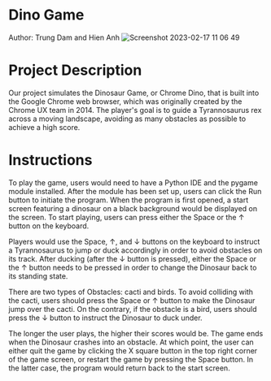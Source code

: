 # Dino Game
Author: Trung Dam and Hien Anh
![Screenshot 2023-02-17 11 06 49](https://user-images.githubusercontent.com/102425284/219718700-a534d206-2e75-4dba-a2ae-0fb90abbf2c9.png)
# Project Description
Our project simulates the Dinosaur Game, or Chrome Dino, that is built into the Google Chrome web browser, which was originally created by the Chrome UX team in 2014. The player's goal is to guide a Tyrannosaurus rex across a moving landscape, avoiding as many obstacles as possible to achieve a high score.
# Instructions
To play the game, users would need to have a Python IDE and the pygame module installed. After the module has been set up, users can click the Run button to initiate the program. When the program is first opened, a start screen featuring a dinosaur on a black background would be displayed on the screen. To start playing, users can press either the Space or the ↑ button on the keyboard.

Players would use the Space, ↑, and ↓ buttons on the keyboard to instruct a Tyrannosaurus to jump or duck accordingly in order to avoid obstacles on its track. After ducking (after the ↓ button is pressed), either the Space or the ↑ button needs to be pressed in order to change the Dinosaur back to its standing state.

There are two types of Obstacles: cacti and birds. To avoid colliding with the cacti, users should press the Space or ↑ button to make the Dinosaur jump over the cacti. On the contrary, if the obstacle is a bird, users should press the ↓ button to instruct the Dinosaur to duck under.

The longer the user plays, the higher their scores would be. The game ends when the Dinosaur crashes into an obstacle. At which point, the user can either quit the game by clicking the X square button in the top right corner of the game screen, or restart the game by pressing the Space button. In the latter case, the program would return back to the start screen.

